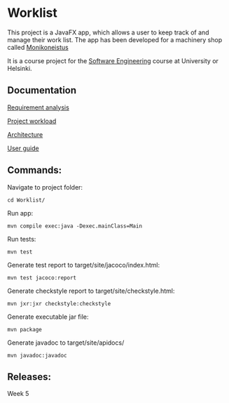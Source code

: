 # Worklist

This project is a JavaFX app, which allows a user to keep track of and manage their work list. The app has been developed for a machinery shop called [Monikoneistus](https://www.monikoneistus.fi/)

It is a course project for the [Software Engineering](https://ohjelmistotekniikka-hy.github.io/) course at University or Helsinki. 

## Documentation

[Requirement analysis](https://github.com/sarlijes/Worklist/blob/master/Documentation/requirement-analysis.md)

[Project workload](https://github.com/sarlijes/Worklist/blob/master/Documentation/Workload.md)

[Architecture](https://github.com/sarlijes/Worklist/blob/master/Documentation/Architecture.md)

[User guide](https://github.com/sarlijes/Worklist/blob/master/Documentation/Userguide.md)

## Commands:

Navigate to project folder:
```
cd Worklist/
```
Run app:
```
mvn compile exec:java -Dexec.mainClass=Main
```
Run tests:
```
mvn test
```

Generate test report to target/site/jacoco/index.html: 
```
mvn test jacoco:report
```
Generate checkstyle report to target/site/checkstyle.html: 
```
mvn jxr:jxr checkstyle:checkstyle
```
Generate executable jar file: 
```
mvn package
```
Generate javadoc to target/site/apidocs/
```
mvn javadoc:javadoc
```
## Releases:
Week 5
